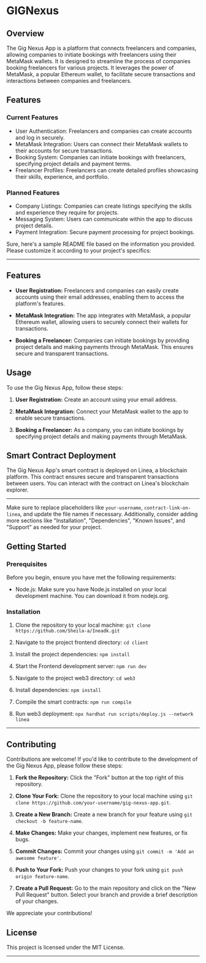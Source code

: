 # GIGNexus

## Overview
The Gig Nexus App is a platform that connects freelancers and companies, allowing companies to initiate bookings with freelancers using their MetaMask wallets. It is designed to streamline the process of companies booking freelancers for various projects. It leverages the power of MetaMask, a popular Ethereum wallet, to facilitate secure transactions and interactions between companies and freelancers.

## Features
### Current Features
* User Authentication: Freelancers and companies can create accounts and log in securely.
* MetaMask Integration: Users can connect their MetaMask wallets to their accounts for secure transactions.
* Booking System: Companies can initiate bookings with freelancers, specifying project details and payment terms.
* Freelancer Profiles: Freelancers can create detailed profiles showcasing their skills, experience, and portfolio.

### Planned Features
* Company Listings: Companies can create listings specifying the skills and experience they require for projects.
* Messaging System: Users can communicate within the app to discuss project details.
* Payment Integration: Secure payment processing for project bookings.

Sure, here's a sample README file based on the information you provided. Please customize it according to your project's specifics:

---

## Features

- **User Registration:** Freelancers and companies can easily create accounts using their email addresses, enabling them to access the platform's features.

- **MetaMask Integration:** The app integrates with MetaMask, a popular Ethereum wallet, allowing users to securely connect their wallets for transactions.

- **Booking a Freelancer:** Companies can initiate bookings by providing project details and making payments through MetaMask. This ensures secure and transparent transactions.

## Usage

To use the Gig Nexus App, follow these steps:

1. **User Registration:** Create an account using your email address.

2. **MetaMask Integration:** Connect your MetaMask wallet to the app to enable secure transactions.

3. **Booking a Freelancer:** As a company, you can initiate bookings by specifying project details and making payments through MetaMask.

## Smart Contract Deployment

The Gig Nexus App's smart contract is deployed on Linea, a blockchain platform. This contract ensures secure and transparent transactions between users. You can interact with the contract on Linea's blockchain explorer.


---

Make sure to replace placeholders like `your-username`, `contract-link-on-linea`, and update the file names if necessary. Additionally, consider adding more sections like "Installation", "Dependencies", "Known Issues", and "Support" as needed for your project.

## Getting Started
### Prerequisites
Before you begin, ensure you have met the following requirements:

* Node.js: Make sure you have Node.js installed on your local development machine. You can download it from nodejs.org.

### Installation 
1. Clone the repository to your local machine:
`git clone https://github.com/Sheila-a/Ineadk.git`

2. Navigate to the project frontend directory:
`cd client`

3. Install the project dependencies:
`npm install`

4. Start the Frontend development server:
`npm run dev`

5. Navigate to the project web3 directory:
`cd web3`

6. Install dependencies:
`npm install`

7. Compile the smart contracts:
`npm run compile`

8. Run web3 deployment:
`npx hardhat run scripts/deploy.js --network linea`

---

## Contributing

Contributions are welcome! If you'd like to contribute to the development of the Gig Nexus App, please follow these steps:

1. **Fork the Repository:** Click the "Fork" button at the top right of this repository.

2. **Clone Your Fork:** Clone the repository to your local machine using `git clone https://github.com/your-username/gig-nexus-app.git`.

3. **Create a New Branch:** Create a new branch for your feature using `git checkout -b feature-name`.

4. **Make Changes:** Make your changes, implement new features, or fix bugs.

5. **Commit Changes:** Commit your changes using `git commit -m 'Add an awesome feature'`.

6. **Push to Your Fork:** Push your changes to your fork using `git push origin feature-name`.

7. **Create a Pull Request:** Go to the main repository and click on the "New Pull Request" button. Select your branch and provide a brief description of your changes.

We appreciate your contributions!

## License

This project is licensed under the MIT License.

---

